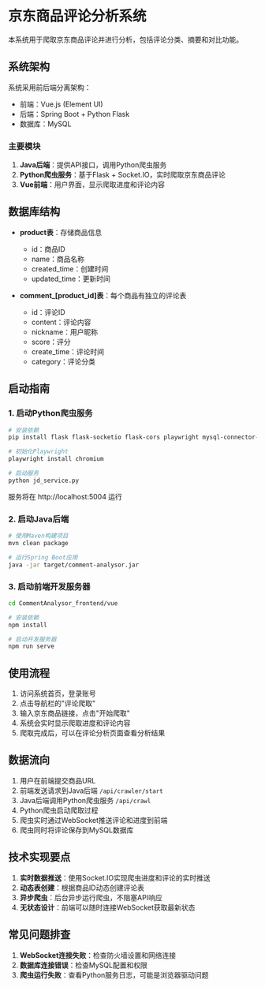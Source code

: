 # 京东商品评论分析系统

本系统用于爬取京东商品评论并进行分析，包括评论分类、摘要和对比功能。

## 系统架构

系统采用前后端分离架构：
- 前端：Vue.js (Element UI)
- 后端：Spring Boot + Python Flask
- 数据库：MySQL

### 主要模块

1. **Java后端**：提供API接口，调用Python爬虫服务
2. **Python爬虫服务**：基于Flask + Socket.IO，实时爬取京东商品评论
3. **Vue前端**：用户界面，显示爬取进度和评论内容

## 数据库结构

- **product表**：存储商品信息
  - id：商品ID
  - name：商品名称
  - created_time：创建时间
  - updated_time：更新时间

- **comment_[product_id]表**：每个商品有独立的评论表
  - id：评论ID
  - content：评论内容
  - nickname：用户昵称
  - score：评分
  - create_time：评论时间
  - category：评论分类

## 启动指南

### 1. 启动Python爬虫服务

```bash
# 安装依赖
pip install flask flask-socketio flask-cors playwright mysql-connector-python

# 初始化Playwright
playwright install chromium

# 启动服务
python jd_service.py
```

服务将在 http://localhost:5004 运行

### 2. 启动Java后端

```bash
# 使用Maven构建项目
mvn clean package

# 运行Spring Boot应用
java -jar target/comment-analysor.jar
```

### 3. 启动前端开发服务器

```bash
cd CommentAnalysor_frontend/vue

# 安装依赖
npm install

# 启动开发服务器
npm run serve
```

## 使用流程

1. 访问系统首页，登录账号
2. 点击导航栏的"评论爬取"
3. 输入京东商品链接，点击"开始爬取"
4. 系统会实时显示爬取进度和评论内容
5. 爬取完成后，可以在评论分析页面查看分析结果

## 数据流向

1. 用户在前端提交商品URL
2. 前端发送请求到Java后端 `/api/crawler/start`
3. Java后端调用Python爬虫服务 `/api/crawl`
4. Python爬虫启动爬取过程
5. 爬虫实时通过WebSocket推送评论和进度到前端
6. 爬虫同时将评论保存到MySQL数据库

## 技术实现要点

1. **实时数据推送**：使用Socket.IO实现爬虫进度和评论的实时推送
2. **动态表创建**：根据商品ID动态创建评论表
3. **异步爬虫**：后台异步运行爬虫，不阻塞API响应
4. **无状态设计**：前端可以随时连接WebSocket获取最新状态

## 常见问题排查

1. **WebSocket连接失败**：检查防火墙设置和网络连接
2. **数据库连接错误**：检查MySQL配置和权限
3. **爬虫运行失败**：查看Python服务日志，可能是浏览器驱动问题 